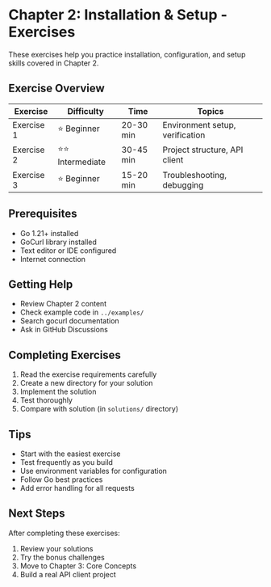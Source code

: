 # Chapter 2: Installation & Setup - Exercises

These exercises help you practice installation, configuration, and setup skills covered in Chapter 2.

## Exercise Overview

| Exercise | Difficulty | Time | Topics |
|----------|-----------|------|--------|
| Exercise 1 | ⭐ Beginner | 20-30 min | Environment setup, verification |
| Exercise 2 | ⭐⭐ Intermediate | 30-45 min | Project structure, API client |
| Exercise 3 | ⭐ Beginner | 15-20 min | Troubleshooting, debugging |

## Prerequisites

- Go 1.21+ installed
- GoCurl library installed
- Text editor or IDE configured
- Internet connection

## Getting Help

- Review Chapter 2 content
- Check example code in `../examples/`
- Search gocurl documentation
- Ask in GitHub Discussions

## Completing Exercises

1. Read the exercise requirements carefully
2. Create a new directory for your solution
3. Implement the solution
4. Test thoroughly
5. Compare with solution (in `solutions/` directory)

## Tips

- Start with the easiest exercise
- Test frequently as you build
- Use environment variables for configuration
- Follow Go best practices
- Add error handling for all requests

## Next Steps

After completing these exercises:
1. Review your solutions
2. Try the bonus challenges
3. Move to Chapter 3: Core Concepts
4. Build a real API client project
